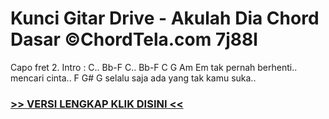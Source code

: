 
 # Kunci Gitar Drive - Akulah Dia Chord Dasar ©ChordTela.com 7j88l


Capo fret 2. Intro : C.. Bb-F C.. Bb-F C G Am Em tak pernah berhenti.. mencari cinta.. F G# G selalu saja ada yang tak kamu suka..

###  <a href="https://shortlighzx.web.app?sq=Kunci Gitar Drive - Akulah Dia Chord Dasar ©ChordTela.com"> >> VERSI LENGKAP KLIK DISINI << </a>
